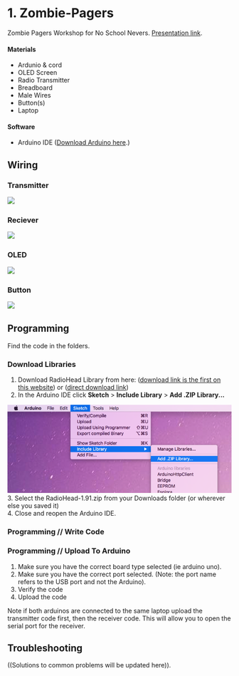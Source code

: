# 1. Zombie-Pagers
Zombie Pagers Workshop for No School Nevers. <a href="https://docs.google.com/presentation/d/1Ye8_0CPXw5tz4qalvi-M3NbH0rnVmPnoX25OQPT_XRs/edit?usp=sharing">Presentation link</a>.

#### Materials
* Ardunio & cord
* OLED Screen
* Radio Transmitter
* Breadboard
* Male Wires
* Button(s)
* Laptop

#### Software
* Arduino IDE (<a href="https://www.arduino.cc/en/Main/Software">Download Arduino here</a>.)


## Wiring

### Transmitter
<img src = "https://i2.wp.com/randomnerdtutorials.com/wp-content/uploads/2018/07/433-mhz-arduino-transmitter_bb.png?raw=true" >

### Reciever 
<img src="https://i0.wp.com/randomnerdtutorials.com/wp-content/uploads/2019/02/433-mhz-arduino_bb.png?raw=true">

### OLED
<img src="https://i1.wp.com/randomnerdtutorials.com/wp-content/uploads/2019/05/oled-display-arduino.png?raw=true">

### Button
<img src="https://www.arduino.cc/en/uploads/Tutorial/button.png">


## Programming

Find the code in the folders.


### Download Libraries
1. Download RadioHead Library from here: (<a href="http://www.airspayce.com/mikem/arduino/RadioHead/" target="_blank">download link is the first on this website</a>) or (<a href="http://www.airspayce.com/mikem/arduino/RadioHead/RadioHead-1.91.zip">direct download link</a>) 
2. In the Arduino IDE click <b>Sketch</b> > <b>Include Library</b> > <b>Add .ZIP Library...</b>
<img src="https://github.com/krismadden/Zombie-Pagers/blob/master/images/Screenshot%202019-07-01%2022.29.06.png?raw=true">
3. Select the RadioHead-1.91.zip from your Downloads folder (or wherever else you saved it)
<br>4. Close and reopen the Arduino IDE.

### Programming // Write Code

### Programming // Upload To Arduino
1. Make sure you have the correct board type selected (ie arduino uno). 
2. Make sure you have the correct port selected. (Note: the port name refers to the USB port and not the Arduino).
3. Verify the code
4. Upload the code

Note if both arduinos are connected to the same laptop upload the transmitter code first, then the receiver code. This will allow you to open the serial port for the receiver.  

## Troubleshooting 

((Solutions to common problems will be updated here)).
